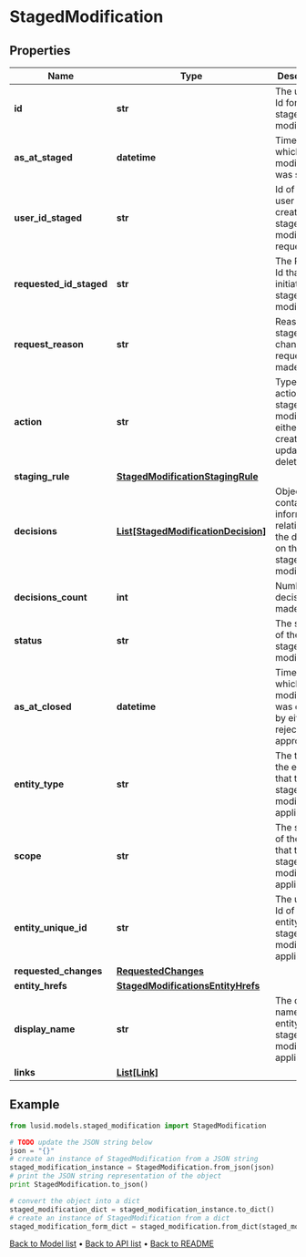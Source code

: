 # StagedModification


## Properties
Name | Type | Description | Notes
------------ | ------------- | ------------- | -------------
**id** | **str** | The unique Id for the staged modification | [optional] 
**as_at_staged** | **datetime** | Time at which the modification was staged. | [optional] 
**user_id_staged** | **str** | Id of the user who created the stage modification request. | [optional] 
**requested_id_staged** | **str** | The Request Id that initiated this staged modification. | [optional] 
**request_reason** | **str** | Reason staged change request made. | [optional] 
**action** | **str** | Type of action of the staged modification, either create, update or delete. | [optional] 
**staging_rule** | [**StagedModificationStagingRule**](StagedModificationStagingRule.md) |  | [optional] 
**decisions** | [**List[StagedModificationDecision]**](StagedModificationDecision.md) | Object containing information relating to the decision on the staged modification. | [optional] 
**decisions_count** | **int** | Number of decisions made. | [optional] 
**status** | **str** | The status of the staged modification. | [optional] 
**as_at_closed** | **datetime** | Time at which the modification was closed by either rejection or approval. | [optional] 
**entity_type** | **str** | The type of the entity that the staged modification applies to. | [optional] 
**scope** | **str** | The scope of the entity that this staged modification applies to. | [optional] 
**entity_unique_id** | **str** | The unique Id of the entity the staged modification applies to. | [optional] 
**requested_changes** | [**RequestedChanges**](RequestedChanges.md) |  | [optional] 
**entity_hrefs** | [**StagedModificationsEntityHrefs**](StagedModificationsEntityHrefs.md) |  | [optional] 
**display_name** | **str** | The display name of the entity the staged modification applies to. | [optional] 
**links** | [**List[Link]**](Link.md) |  | [optional] 

## Example

```python
from lusid.models.staged_modification import StagedModification

# TODO update the JSON string below
json = "{}"
# create an instance of StagedModification from a JSON string
staged_modification_instance = StagedModification.from_json(json)
# print the JSON string representation of the object
print StagedModification.to_json()

# convert the object into a dict
staged_modification_dict = staged_modification_instance.to_dict()
# create an instance of StagedModification from a dict
staged_modification_form_dict = staged_modification.from_dict(staged_modification_dict)
```
[Back to Model list](../README.md#documentation-for-models) &#8226; [Back to API list](../README.md#documentation-for-api-endpoints) &#8226; [Back to README](../README.md)


